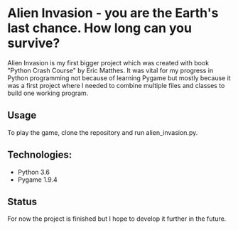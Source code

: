 # Alien Invasion - you are the Earth's last chance. How long can you survive?

Alien Invasion is my first bigger project which was created with book "Python Crash Course" by Eric Matthes. It was vital for my progress in Python programming not because of learning Pygame but mostly because it was a first project where I needed to combine multiple files and classes to build one working program.

## Usage

To play the game, clone the repository and run alien_invasion.py.

## Technologies:
<ul>
	<li> Python 3.6
	<li> Pygame 1.9.4
</ul>

## Status

For now the project is finished but I hope to develop it further in the future.
